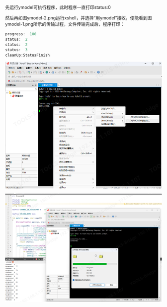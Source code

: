 先运行ymodel可执行程序，此时程序一直打印status:0

然后再如图ymodel-2.png运行xshell，并选择“用ymodel”接收，便能看到图ymodel-1.png所示的传输过程，文件传输完成后，程序打印：

```C++
progress:  100
status:  2
status:  2
status:  3
cleanUp:StatusFinish
```

![ymodel-1](./ymodel-1.png)

![ymodel-2](./ymodel-2.png)
